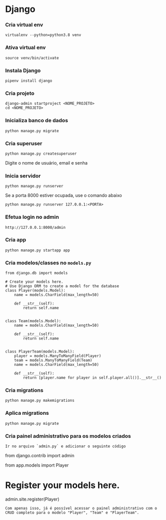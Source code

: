 # Django

### Cria virtual env
```
virtualenv --python=python3.8 venv
```


### Ativa virtual env
```
source venv/bin/activate
```


### Instala Django
```
pipenv install django
```


### Cria projeto
```
django-admin startproject <NOME_PROJETO>
cd <NOME_PROJETO>
```


### Inicializa banco de dados
```
python manage.py migrate
```


### Cria superuser
```
python manage.py createsuperuser
```
Digite o nome de usuário, email e senha


### Inicia servidor
```
python manage.py runserver
```
Se a porta 8000 estiver ocupada, use o comando abaixo
```
python manage.py runserver 127.0.0.1:<PORTA>
```


### Efetua login no admin
```
http://127.0.0.1:8000/admin
```


### Cria app
```
python manage.py startapp app
```


### Cria modelos/classes no `models.py`
```
from django.db import models

# Create your models here.
# Use Django ORM to create a model for the database
class Player(models.Model):
    name = models.CharField(max_length=50)    

    def __str__(self):
        return self.name


class Team(models.Model):
    name = models.CharField(max_length=50)    

    def __str__(self):
        return self.name


class PlayerTeam(models.Model):
    player = models.ManyToManyField(Player)
    team = models.ManyToManyField(Team)
    name = models.CharField(max_length=50)

    def __str__(self):
        return [player.name for player in self.player.all()].__str__()
```


### Cria migrations
```
python manage.py makemigrations
```


### Aplica migrations
```
python manage.py migrate
```


### Cria painel administrativo para os modelos criados
```
Ir no arquivo `admin.py` e adicionar o seguinte código
```
from django.contrib import admin

from app.models import Player

# Register your models here.
admin.site.register(Player)
```
Com apenas isso, já é possível acessar o painel administrativo com o CRUD completo para o modelo "Player", "Team" e "PlayerTeam".

